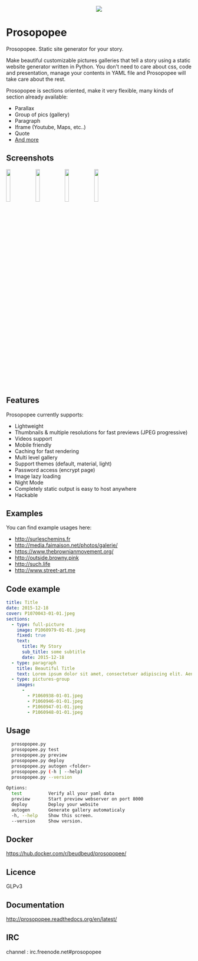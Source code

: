 <p align="center">
<img src="logo.png">
</p>

# Prosopopee

Prosopopee. Static site generator for your story.

Make beautiful customizable pictures galleries that tell a story using a static website generator written in Python. You don't need to care about css, code and presentation, manage your contents in YAML file and Prosopopee will take care about the rest.

Prosopopee is sections oriented, make it very flexible, many kinds of section already available:

* Parallax
* Group of pics (gallery)
* Paragraph
* Iframe (Youtube, Maps, etc..)
* Quote
* [And more](http://prosopopee.readthedocs.io/en/latest/sections.html)

## Screenshots

<img src="https://github.com/Psycojoker/prosopopee/raw/master/pics/2018-04-30-113447_872x817_scrot.png" width="15%"></img> <img src="https://github.com/Psycojoker/prosopopee/raw/master/pics/2018-04-30-114059_1128x908_scrot.png" width="15%"></img> <img src="https://github.com/Psycojoker/prosopopee/raw/master/pics/2018-04-30-113707_1195x788_scrot.png" width="15%"></img> <img src="https://github.com/Psycojoker/prosopopee/raw/master/pics/2018-04-30-113821_1128x847_scrot.png" width="15%"></img> 

## Features

Prosopopee currently supports:

 * Lightweight
 * Thumbnails & multiple resolutions for fast previews (JPEG progressive)
 * Videos support
 * Mobile friendly
 * Caching for fast rendering
 * Multi level gallery
 * Support themes (default, material, light)
 * Password access (encrypt page)
 * Image lazy loading
 * Night Mode
 * Completely static output is easy to host anywhere
 * Hackable
 
  ## Examples
 
You can find example usages here:

* http://surleschemins.fr
* http://media.faimaison.net/photos/galerie/
* https://www.thebrownianmovement.org/
* http://outside.browny.pink
* http://such.life
* http://www.street-art.me
 
 ## Code example

```yaml
title: Title
date: 2015-12-18
cover: P1070043-01-01.jpeg
sections:
  - type: full-picture
    image: P1060979-01-01.jpeg
    fixed: true
    text:
      title: My Story
      sub_title: some subtitle
      date: 2015-12-18
  - type: paragraph
    title: Beautiful Title
    text: Lorem ipsum dolor sit amet, consectetuer adipiscing elit. Aenean commodo ligula eget dolor
  - type: pictures-group
    images:
      -
        - P1060938-01-01.jpeg
        - P1060946-01-01.jpeg
        - P1060947-01-01.jpeg
        - P1060948-01-01.jpeg
```
 
## Usage
```bash
  prosopopee.py                                                                 
  prosopopee.py test                                                            
  prosopopee.py preview                                                         
  prosopopee.py deploy                                                          
  prosopopee.py autogen <folder>                                                
  prosopopee.py (-h | --help)                                                   
  prosopopee.py --version                                                       
                                                                                
Options:                                                                        
  test          Verify all your yaml data                                       
  preview       Start preview webserver on port 8000                            
  deploy        Deploy your website                                             
  autogen       Generate gallery automaticaly                                   
  -h, --help    Show this screen.                                               
  --version     Show version.
```

## Docker

https://hub.docker.com/r/beudbeud/prosopopee/

## Licence 

GLPv3

## Documentation

  http://prosopopee.readthedocs.org/en/latest/

## IRC 

channel : irc.freenode.net#prosopopee


